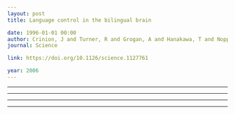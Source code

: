 ```yaml
---
layout: post
title: Language control in the bilingual brain

date: 1996-01-01 00:00
author: Crinion, J and Turner, R and Grogan, A and Hanakawa, T and Noppeney, U and Devlin, J T and Aso, T and Urayama, S and Fukuyama, H and Stockton, K and Usui, K and Green, D W and Price, C J
journal: Science

link: https://doi.org/10.1126/science.1127761

year: 2006
---
```


----
---

-------

----